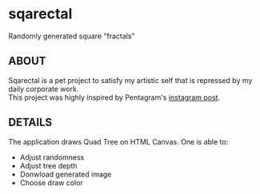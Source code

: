 # sqarectal
Randomly generated square "fractals" 

## ABOUT

Sqarectal is a pet project to satisfy my artistic self that is
repressed by my daily corporate work. </br> This project was highly
inspired by Pentagram's <a href="https://www.instagram.com/p/BV7BReCh8Zv/?taken-by=pentagramdesign" target="_blank">
instagram post</a>.

## DETAILS
The application draws Quad Tree on HTML Canvas. One is able to:
- Adjust randomness
- Adjust tree depth
- Donwload generated image
- Choose draw color
